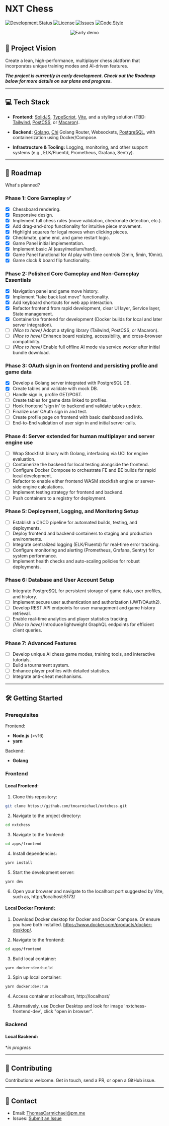 # NXT Chess

[![Development Status](https://img.shields.io/badge/status-under_development-orange)](#)
[![License](https://img.shields.io/github/license/tmcarmichael/nxtchess)](https://github.com/tmcarmichael/nxtchess/blob/main/LICENSE)
[![Issues](https://img.shields.io/github/issues/tmcarmichael/nxtchess)](https://github.com/tmcarmichael/nxtchess/issues)
[![Code Style](https://img.shields.io/badge/code%20style-prettier-ff69b4)](https://prettier.io/docs/en/why-prettier)

<div style="text-align: center;">
  <img src="apps/frontend/public/assets/nxtchess-2-5-25.gif" alt="Early demo" />
</div>

## 🚀 Project Vision

Create a lean, high-performance, multiplayer chess platform that incorporates unique training modes and AI-driven features.

**_The project is currently in early development. Check out the Roadmap below for more details on our plans and progress._**

---

## 💻 Tech Stack

- **Frontend:**
  [SolidJS](https://www.solidjs.com/), [TypeScript](https://www.typescriptlang.org/), [Vite](https://vite.dev/), and a styling solution (TBD: [Tailwind](https://tailwindcss.com/), [PostCSS](https://postcss.org/), or [Macaron](https://macaron.js.org/docs/styling/)).

- **Backend:**
  [Golang](https://go.dev/), [Chi](https://github.com/go-chi/chi) Golang Router, Websockets, [PostgreSQL](https://www.postgresql.org/), with containerization using Docker/Compose.

- **Infrastructure & Tooling:**
  Logging, monitoring, and other support systems (e.g., ELK/Fluentd, Prometheus, Grafana, Sentry).

---

## 📜 Roadmap

What's planned?

### Phase 1: Core Gameplay ✅

- [x] Chessboard rendering.
- [x] Responsive design.
- [x] Implement full chess rules (move validation, checkmate detection, etc.).
- [x] Add drag-and-drop functionality for intuitive piece movement.
- [x] Highlight squares for legal moves when clicking pieces.
- [x] Checkmate, game end, and game restart logic.
- [x] Game Panel initial implementation.
- [x] Implement basic AI (easy/medium/hard).
- [x] Game Panel functional for AI play with time controls (3min, 5min, 10min).
- [x] Game clock & board flip functionality.

### Phase 2: Polished Core Gameplay and Non-Gameplay Essentials

- [x] Navigation panel and game move history.
- [x] Implement "take back last move" functionality.
- [x] Add keyboard shortcuts for web app interaction.
- [x] Refactor frontend from rapid development, clear UI layer, Service layer, State management.
- [x] Containerize frontend for development (Docker builds for local and later server integration).
- [ ] _(Nice to have)_ Adopt a styling library (Tailwind, PostCSS, or Macaron).
- [ ] _(Nice to have)_ Enhance board resizing, accessibility, and cross-browser compatibility.
- [ ] _(Nice to have)_ Enable full offline AI mode via service worker after initial bundle download.

### Phase 3: OAuth sign in on frontend and persisting profile and game data

- [x] Develop a Golang server integrated with PostgreSQL DB.
- [x] Create tables and validate with mock DB.
- [ ] Handle sign in, profile GET/POST.
- [ ] Create tables for game data linked to profiles.
- [ ] Hook frontend 'sign in' to backend and validate tables update.
- [ ] Finalize user OAuth sign in and test.
- [ ] Create profile page on frontend with basic dashboard and info.
- [ ] End-to-End validation of user sign in and initial server calls.

### Phase 4: Server extended for human multiplayer and server engine use

- [ ] Wrap Stockfish binary with Golang, interfacing via UCI for engine evaluation.
- [ ] Containerize the backend for local testing alongside the frontend.
- [ ] Configure Docker Compose to orchestrate FE and BE builds for rapid local development.
- [ ] Refactor to enable either frontend WASM stockfish engine or server-side engine calculations.
- [ ] Implement testing strategy for frontend and backend.
- [ ] Push containers to a registry for deployment.

### Phase 5: Deployment, Logging, and Monitoring Setup

- [ ] Establish a CI/CD pipeline for automated builds, testing, and deployments.
- [ ] Deploy frontend and backend containers to staging and production environments.
- [ ] Integrate centralized logging (ELK/Fluentd) for real-time error tracking.
- [ ] Configure monitoring and alerting (Prometheus, Grafana, Sentry) for system performance.
- [ ] Implement health checks and auto-scaling policies for robust deployments.

### Phase 6: Database and User Account Setup

- [ ] Integrate PostgreSQL for persistent storage of game data, user profiles, and history.
- [ ] Implement secure user authentication and authorization (JWT/OAuth2).
- [ ] Develop REST API endpoints for user management and game history retrieval.
- [ ] Enable real-time analytics and player statistics tracking.
- [ ] _(Nice to have)_ Introduce lightweight GraphQL endpoints for efficient client queries.

### Phase 7: Advanced Features

- [ ] Develop unique AI chess game modes, training tools, and interactive tutorials.
- [ ] Build a tournament system.
- [ ] Enhance player profiles with detailed statistics.
- [ ] Integrate anti-cheat mechanisms.

---

## 🛠️ Getting Started

### Prerequisites

Frontend:

- **Node.js** (>v16)
- **yarn**

Backend:

- **Golang**

### Frontend

#### Local Frontend:

1. Clone this repository:

```bash
git clone https://github.com/tmcarmichael/nxtchess.git
```

2. Navigate to the project directory:

```bash
cd nxtchess
```

3. Navigate to the frontend:

```bash
cd apps/frontend
```

4. Install dependencies:

```bash
yarn install
```

5. Start the development server:

```bash
yarn dev
```

6. Open your browser and navigate to the localhost port suggested by Vite, such as, http://localhost:5173/

#### Local Docker Frontend:

1. Download Docker desktop for Docker and Docker Compose. Or ensure you have both installed. https://www.docker.com/products/docker-desktop/.

2. Navigate to the frontend:

```bash
cd apps/frontend
```

3. Build local container:

```bash
yarn docker:dev:build
```

3. Spin up local container:

```bash
yarn docker:dev:run
```

4. Access container at localhost, http://localhost/

5. Alternatively, use Docker Desktop and look for image 'nxtchess-frontend-dev', click "open in browser".

### Backend

#### Local Backend:

\*_in progress_

---

## 🤝 Contributing

Contributions welcome.
Get in touch, send a PR, or open a GitHub issue.

---

## 📧 Contact

- Email: ThomasCarmichael@pm.me
- Issues: [Submit an Issue](https://github.com/tmcarmichael/nxtchess/issues)
